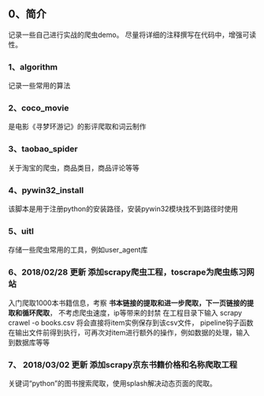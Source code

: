 
## 0、简介

记录一些自己进行实战的爬虫demo。
尽量将详细的注释撰写在代码中，增强可读性。

### 1、algorithm
   记录一些常用的算法

### 2、coco_movie
   是电影《寻梦环游记》的影评爬取和词云制作

### 3、taobao_spider
   关于淘宝的爬虫，商品类目，商品评论等等

### 4、pywin32_install
   该脚本是用于注册python的安装路径，安装pywin32模块找不到路径时使用
   
### 5、uitl
   存储一些爬虫常用的工具，例如user_agent库
   
### 6、2018/02/28 更新 添加scrapy爬虫工程，toscrape为爬虫练习网站
   入门爬取1000本书籍信息，考察 **书本链接的提取和进一步爬取，下一页链接的提取和循环爬取**，
   不考虑爬虫速度，ip等带来的封禁
   在工程目录下输入 scrapy crawel -o books.csv 将会直接将item实例保存到该csv文件，
   pipeline钩子函数在输出文件前得到执行，可再次对item进行额外的操作，例如数据的处理，输入到数据库等等
    
### 7、 2018/03/02 更新 添加scrapy京东书籍价格和名称爬取工程
   关键词“python”的图书搜索爬取，使用splash解决动态页面的爬取。